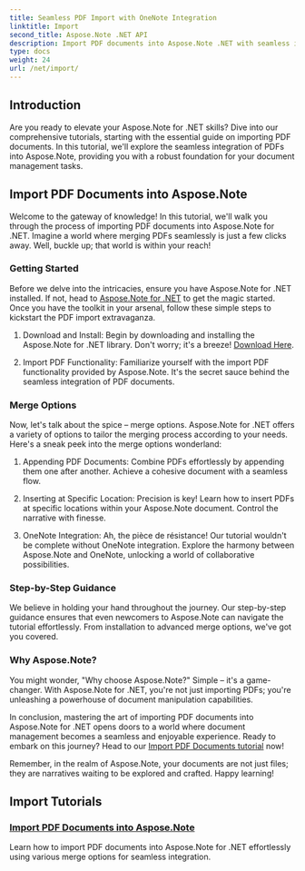 ```yaml
---
title: Seamless PDF Import with OneNote Integration
linktitle: Import
second_title: Aspose.Note .NET API
description: Import PDF documents into Aspose.Note .NET with seamless integration using various merge options. Learn with step-by-step tutorials, including OneNote integration.
type: docs
weight: 24
url: /net/import/
---
```


## Introduction

Are you ready to elevate your Aspose.Note for .NET skills? Dive into our comprehensive tutorials, starting with the essential guide on importing PDF documents. In this tutorial, we'll explore the seamless integration of PDFs into Aspose.Note, providing you with a robust foundation for your document management tasks.

## Import PDF Documents into Aspose.Note

Welcome to the gateway of knowledge! In this tutorial, we'll walk you through the process of importing PDF documents into Aspose.Note for .NET. Imagine a world where merging PDFs seamlessly is just a few clicks away. Well, buckle up; that world is within your reach!

### Getting Started

Before we delve into the intricacies, ensure you have Aspose.Note for .NET installed. If not, head to [Aspose.Note for .NET](https://products.aspose.com/note/net) to get the magic started. Once you have the toolkit in your arsenal, follow these simple steps to kickstart the PDF import extravaganza.

1. Download and Install: Begin by downloading and installing the Aspose.Note for .NET library. Don't worry; it's a breeze! [Download Here](https://downloads.aspose.com/note/net).

2. Import PDF Functionality: Familiarize yourself with the import PDF functionality provided by Aspose.Note. It's the secret sauce behind the seamless integration of PDF documents.

### Merge Options

Now, let's talk about the spice – merge options. Aspose.Note for .NET offers a variety of options to tailor the merging process according to your needs. Here's a sneak peek into the merge options wonderland:

1. Appending PDF Documents: Combine PDFs effortlessly by appending them one after another. Achieve a cohesive document with a seamless flow.

2. Inserting at Specific Location: Precision is key! Learn how to insert PDFs at specific locations within your Aspose.Note document. Control the narrative with finesse.

3. OneNote Integration: Ah, the pièce de résistance! Our tutorial wouldn't be complete without OneNote integration. Explore the harmony between Aspose.Note and OneNote, unlocking a world of collaborative possibilities.

### Step-by-Step Guidance

We believe in holding your hand throughout the journey. Our step-by-step guidance ensures that even newcomers to Aspose.Note can navigate the tutorial effortlessly. From installation to advanced merge options, we've got you covered.

### Why Aspose.Note?

You might wonder, "Why choose Aspose.Note?" Simple – it's a game-changer. With Aspose.Note for .NET, you're not just importing PDFs; you're unleashing a powerhouse of document manipulation capabilities.

In conclusion, mastering the art of importing PDF documents into Aspose.Note for .NET opens doors to a world where document management becomes a seamless and enjoyable experience. Ready to embark on this journey? Head to our [Import PDF Documents tutorial](./import-pdf-documents/) now!

Remember, in the realm of Aspose.Note, your documents are not just files; they are narratives waiting to be explored and crafted. Happy learning!
## Import Tutorials
### [Import PDF Documents into Aspose.Note](./import-pdf-documents/)
Learn how to import PDF documents into Aspose.Note for .NET effortlessly using various merge options for seamless integration.